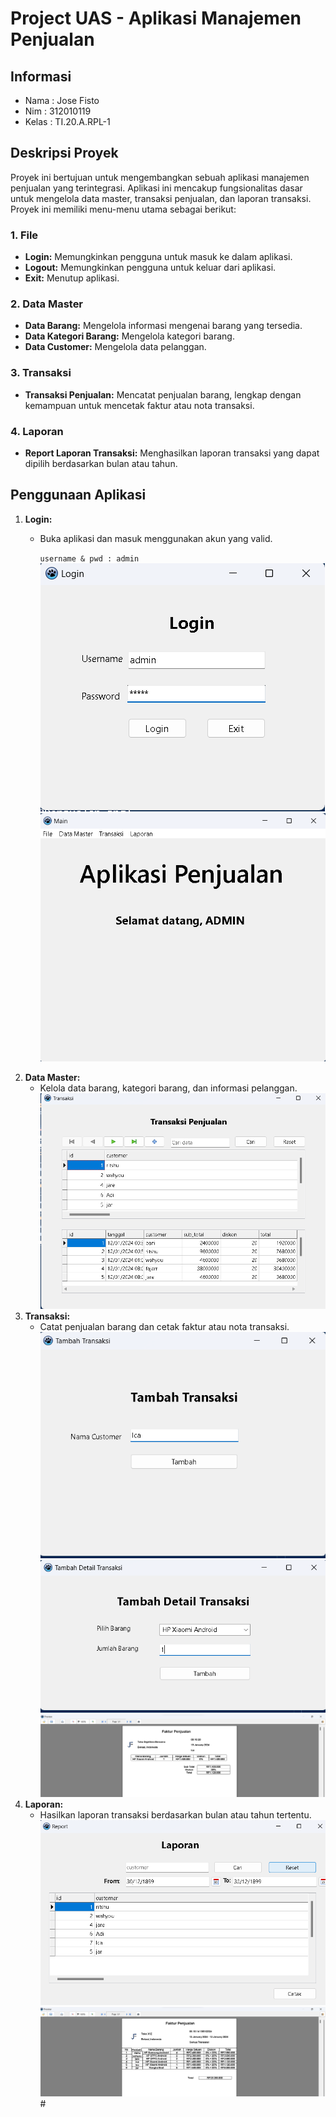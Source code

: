 # Project UAS - Aplikasi Manajemen Penjualan
## Informasi
- Nama : Jose Fisto
- Nim : 312010119
- Kelas : TI.20.A.RPL-1

## Deskripsi Proyek

Proyek ini bertujuan untuk mengembangkan sebuah aplikasi manajemen penjualan yang terintegrasi. Aplikasi ini mencakup fungsionalitas dasar untuk mengelola data master, transaksi penjualan, dan laporan transaksi. Proyek ini memiliki menu-menu utama sebagai berikut:

### 1. File
   - **Login:** Memungkinkan pengguna untuk masuk ke dalam aplikasi.
   - **Logout:** Memungkinkan pengguna untuk keluar dari aplikasi.
   - **Exit:** Menutup aplikasi.

### 2. Data Master
   - **Data Barang:** Mengelola informasi mengenai barang yang tersedia.
   - **Data Kategori Barang:** Mengelola kategori barang.
   - **Data Customer:** Mengelola data pelanggan.

### 3. Transaksi
   - **Transaksi Penjualan:** Mencatat penjualan barang, lengkap dengan kemampuan untuk mencetak faktur atau nota transaksi.

### 4. Laporan
   - **Report Laporan Transaksi:** Menghasilkan laporan transaksi yang dapat dipilih berdasarkan bulan atau tahun.

## Penggunaan Aplikasi

1. **Login:**
   - Buka aplikasi dan masuk menggunakan akun yang valid.
     
     `username & pwd : admin`
![img](assets/Login.png)
![img](assets/Login1.png)
2. **Data Master:**
   - Kelola data barang, kategori barang, dan informasi pelanggan.
![img](assets/dta_mast1.png)
3. **Transaksi:**
   - Catat penjualan barang dan cetak faktur atau nota transaksi.
![img](assets/trn.png)
![img](assets/trn1.png)
![img](assets/trn2.png)
4. **Laporan:**
   - Hasilkan laporan transaksi berdasarkan bulan atau tahun tertentu.
![img](assets//report.png)
![img](assets//report1.png)#
